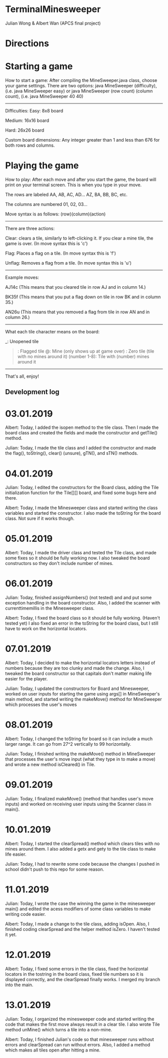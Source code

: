 # TerminalMinesweeper
Julian Wong &amp; Albert Wan (APCS final project)

# Directions

# Starting a game
How to start a game:
After compiling the MineSweeper.java class, choose your game settings.
There are two options:
java MineSweeper (difficulty), (i.e. java MineSweeper easy) or
java MineSweeper (row count) (column count), (i.e. java MineSweeper 40 40)

-------------
Difficulties:
Easy: 8x8 board

Medium: 16x16 board

Hard: 26x26 board

Custom board dimensions:
Any integer greater than 1 and less than 676 for both rows and columns.

# Playing the game

How to play:
After each move and after you start the game, the board will print on your terminal screen.
This is when you type in your move.

The rows are labeled AA, AB, AC, AD... AZ, BA, BB, BC, etc.

The columns are numbered 01, 02, 03...

Move syntax is as follows:
(row)(column)(action)

-------------
There are three actions:

Clear: clears a tile, similarly to left-clicking it. If you clear a mine tile, the game is over. (In move syntax this is 'c')

Flag: Places a flag on a tile. (In move syntax this is 'f')

Unflag: Removes a flag from a tile. (In move syntax this is 'u')

-------------
Example moves:

AJ14c (This means that you cleared tile in row AJ and in column 14.)

BK35f (This means that you put a flag down on tile in row BK and in column 35.)

AN26u (This means that you removed a flag from tile in row AN and in column 26.)

-------------
What each tile character means on the board:

_: Unopened tile
>: Flagged tile
@: Mine (only shows up at game over)
 : Zero tile (tile with no mines around it)
(number 1-8): Tile with (number) mines around it

-------------
That's all, enjoy!

Development log
----------------------------
# 03.01.2019
Albert: Today, I added the isopen method to the tile class. Then I made the board class and created the fields and made the constructor and getTile() method.

Julian: Today, I made the tile class and I added the constructor and made the flag(), toString(), clear() (unsure), gTN(), and sTN() methods. 

# 04.01.2019
Julian: Today, I edited the constructors for the Board class, adding the Tile initialization function for the Tile[][] board, and fixed some bugs here and there.

Albert: Today, I made the Minesweeper class and started writing the class variables and started the constructor. I also made the toString for the board class. Not sure if it works though.

# 05.01.2019
Albert: Today, I made the driver class and tested the Tile class, and made some fixes so it should be fully working now. I also tweaked the board constructors so they don't include number of mines.

# 06.01.2019
Julian: Today, finished assignNumbers() (not tested) and and put some exception handling in the board constructor. Also, I added the scanner with currenttimemillis in the Minesweeper class.

Albert: Today, I fixed the board class so it should be fully working. (Haven't tested yet) I also fixed an error in the toString for the board class, but I still have to work on the horizontal locators. 

# 07.01.2019
Albert: Today, I decided to make the horizontal locators letters instead of numbers because they are too clunky and made the change. Also, I tweaked the board constructor so that capitals don't matter making life easier for the player.

Julian: Today, I updated the constructors for Board and Minesweeper, worked on user inputs for starting the game using args[] in MineSweeper's main method, and started writing the makeMove() method for MineSweeper which processes the user's moves

# 08.01.2019
Albert: Today, I changed the toString for board so it can include a much larger range. It can go from 27^2 vertically to 99 horizontally.

Julian: Today, I finished writing the makeMove() method in MineSweeper that processes the user's move input (what they type in to make a move) and wrote a new method isCleared() in Tile.

# 09.01.2019
Julian: Today, I finalized makeMove() (method that handles user's move inputs) and worked on receiving user inputs using the Scanner class in main().

# 10.01.2019
Albert: Today, I started the clearSpread() method which clears tiles with no mines around them. I also added a getx and gety to the tile class to make life easier. 

Julian: Today, I had to rewrite some code because the changes I pushed in school didn't push to this repo for some reason.

# 11.01.2019
Julian: Today, I wrote the case the winning the game in the minesweeper main() and edited the acess modifiers of some class variables to make writing code easier.

Albert: Today, I made a change to the tile class, adding isOpen. Also, I finished coding clearSpread and the helper method isZero. I haven't tested it yet.

# 12.01.2019
Albert: Today, I fixed some errors in the tile class, fixed the horizontal locators in the tostring in the board class, fixed tile numbers so it is displayed correctly, and the clearSpread finally works. I merged my branch into the main.

# 13.01.2019
Julian: Today, I organized the minesweeper code and started writing the code that makes the first move always result in a clear tile. I also wrote Tile method unMine() which turns a tile into a non-mine.

Albert: Today, I finished Julian's code so that minesweeper runs without errors and clearSpread can run without errors. Also, I added a method which makes all tiles open after hitting a mine.
